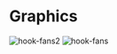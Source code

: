 # Graphics
![hook-fans2](https://github.com/HebaDesigner/Graphics/assets/44736813/0c9bf7f2-71ff-4229-9ed7-61823e15646e)
![hook-fans](https://github.com/HebaDesigner/Graphics/assets/44736813/6daca233-4c49-495a-ae10-e561a72f373b)

